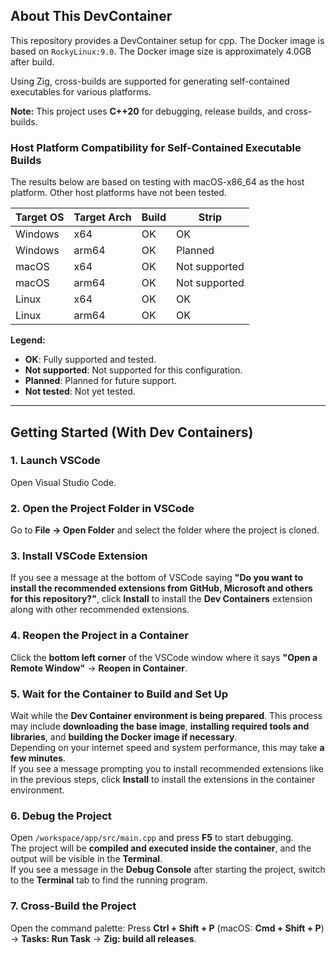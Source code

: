 ## About This DevContainer

This repository provides a DevContainer setup for cpp.
The Docker image is based on `RockyLinux:9.0`.
The Docker image size is approximately 4.0GB after build.

Using Zig, cross-builds are supported for generating self-contained executables for various platforms.

**Note:** This project uses **C++20** for debugging, release builds, and cross-builds.

### Host Platform Compatibility for Self-Contained Executable Builds

The results below are based on testing with macOS-x86_64 as the host platform. Other host platforms have not been tested.

| Target OS | Target Arch | Build         | Strip        |
|-----------|-------------|---------------|--------------|
| Windows   | x64         | OK            | OK           |
| Windows   | arm64       | OK            | Planned      |
| macOS     | x64         | OK            | Not supported|
| macOS     | arm64       | OK            | Not supported|
| Linux     | x64         | OK            | OK           |
| Linux     | arm64       | OK            | OK           |

**Legend:**
- **OK**: Fully supported and tested.
- **Not supported**: Not supported for this configuration.
- **Planned**: Planned for future support.
- **Not tested**: Not yet tested.

---

## Getting Started (With Dev Containers)

### 1. Launch VSCode  
Open Visual Studio Code.

### 2. Open the Project Folder in VSCode  
Go to **File → Open Folder** and select the folder where the project is cloned.

### 3. Install VSCode Extension  
If you see a message at the bottom of VSCode saying **"Do you want to install the recommended extensions from GitHub, Microsoft and others for this repository?"**, click **Install** to install the **Dev Containers** extension along with other recommended extensions.

### 4. Reopen the Project in a Container  
Click the **bottom left corner** of the VSCode window where it says **"Open a Remote Window"** → **Reopen in Container**.  

### 5. Wait for the Container to Build and Set Up  
Wait while the **Dev Container environment is being prepared**. This process may include **downloading the base image**, **installing required tools and libraries**, and **building the Docker image if necessary**.  
Depending on your internet speed and system performance, this may take **a few minutes**.  
If you see a message prompting you to install recommended extensions like in the previous steps, click **Install** to install the extensions in the container environment.

### 6. Debug the Project  
Open `/workspace/app/src/main.cpp` and press **F5** to start debugging.  
The project will be **compiled and executed inside the container**, and the output will be visible in the **Terminal**.  
If you see a message in the **Debug Console** after starting the project, switch to the **Terminal** tab to find the running program.

### 7. Cross-Build the Project  
Open the command palette: Press **Ctrl + Shift + P** (macOS: **Cmd + Shift + P**) → **Tasks: Run Task** → **Zig: build all releases**.
